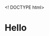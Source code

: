 <! DOCTYPE html>
<html>
<head>
	<title><Hell Coursera!></title>
</head>
<body>
<h1>Hello
</h1>
</body>
</html>	